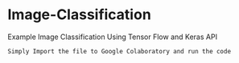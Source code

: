 # Image-Classification
Example Image Classification Using Tensor Flow and Keras API

```
Simply Import the file to Google Colaboratory and run the code
```
